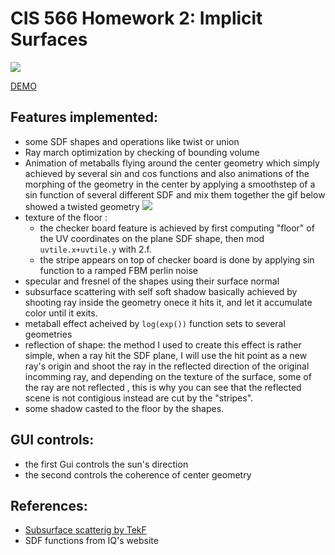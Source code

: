 # CIS 566 Homework 2: Implicit Surfaces

![](mata.gif)

[DEMO](https://lanlou123.github.io/hw02-raymarching-sdfs/)

## Features implemented:
- some SDF shapes and operations like twist or union
- Ray march optimization by checking of bounding volume
- Animation of metaballs flying around the center geometry which simply achieved by several sin and cos functions
  and also animations of the morphing of the geometry in the center by applying a smoothstep of a sin function of several different SDF and mix them together
  the gif below showed a twisted geometry
  ![](mata1.gif)
- texture of the floor :
  - the checker board feature is achieved by first computing "floor" of the UV coordinates on the plane SDF shape, then mod ```uvtile.x+uvtile.y``` with 2.f.
  - the stripe appears on top of checker board is done by applying sin function to a ramped FBM perlin noise
- specular and fresnel of the shapes using their surface normal
- subsurface scattering with self soft shadow basically achieved by shooting ray inside the geometry onece it hits it, and let it accumulate color until it exits.
- metaball effect acheived by ```log(exp())``` function sets to several geometries
- reflection of shape: the method I used to create this effect is rather simple, when a ray hit the SDF plane, I will use the hit point as a new ray's origin and shoot the ray in the 
reflected direction of the original incomming ray, and depending on the texture of the surface, some of the ray are not reflected , this is why you can see 
that the reflected scene is not contigious instead are cut by the "stripes".
- some shadow casted to the floor by the shapes.

## GUI controls:

- the first Gui controls the sun's direction
- the second controls the coherence of center geometry

## References:
- [Subsurface scatterig by TekF](https://www.shadertoy.com/view/4dsGRl)
- SDF functions from IQ's website

